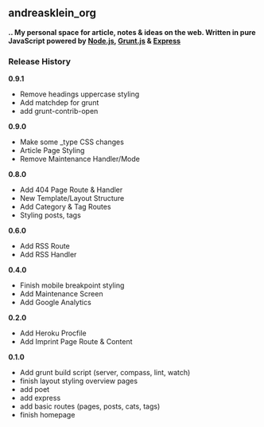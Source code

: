 ## andreasklein_org

**.. My personal space for article, notes & ideas on the web. Written in pure JavaScript powered by [Node.js](http://nodejs.org/), [Grunt.js](http://gruntjs.com/) & [Express](http://expressjs.com/)**


### Release History

**0.9.1**

* Remove headings uppercase styling
* Add matchdep for grunt
* add grunt-contrib-open

**0.9.0**

* Make some _type CSS changes
* Article Page Styling
* Remove Maintenance Handler/Mode

**0.8.0**

* Add 404 Page Route & Handler
* New Template/Layout Structure
* Add Category & Tag Routes
* Styling posts, tags

**0.6.0**

* Add RSS Route
* Add RSS Handler

**0.4.0**

* Finish mobile breakpoint styling
* Add Maintenance Screen
* Add Google Analytics

**0.2.0**

* Add Heroku Procfile
* Add Imprint Page Route & Content

**0.1.0**

* Add grunt build script (server, compass, lint, watch)
* finish layout styling overview pages
* add poet
* add express
* add basic routes (pages, posts, cats, tags)
* finish homepage
